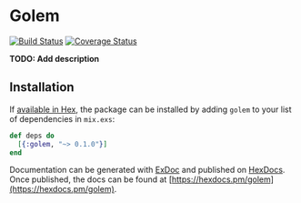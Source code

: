 # Golem

[![Build Status](https://travis-ci.org/ghaabor/golem.svg?branch=master)](https://travis-ci.org/ghaabor/golem)
[![Coverage Status](https://coveralls.io/repos/github/ghaabor/golem/badge.svg?branch=master)](https://coveralls.io/github/ghaabor/golem?branch=master)

**TODO: Add description**

## Installation

If [available in Hex](https://hex.pm/docs/publish), the package can be installed
by adding `golem` to your list of dependencies in `mix.exs`:

```elixir
def deps do
  [{:golem, "~> 0.1.0"}]
end
```

Documentation can be generated with [ExDoc](https://github.com/elixir-lang/ex_doc)
and published on [HexDocs](https://hexdocs.pm). Once published, the docs can
be found at [https://hexdocs.pm/golem](https://hexdocs.pm/golem).

